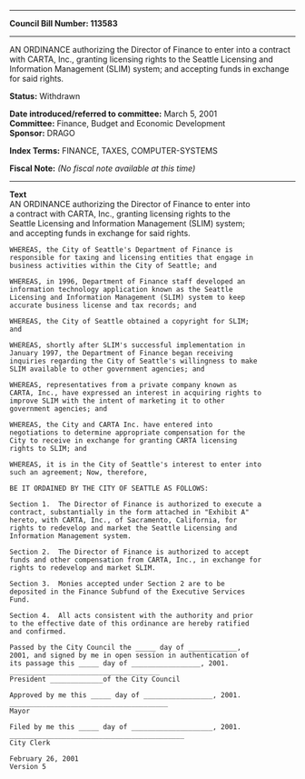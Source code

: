 * * * * *  
  
**Council Bill Number: [](#h0)[](#h2)113583**  
  
* * * * *  
  
AN ORDINANCE authorizing the Director of Finance to enter into a contract with CARTA, Inc., granting licensing rights to the Seattle Licensing and Information Management (SLIM) system; and accepting funds in exchange for said rights.  
  
**Status:** Withdrawn   
  
**Date introduced/referred to committee:** March 5, 2001   
**Committee:** Finance, Budget and Economic Development   
**Sponsor:** DRAGO   
  
**Index Terms:** FINANCE, TAXES, COMPUTER-SYSTEMS  
  
**Fiscal Note:** *(No fiscal note available at this time)*  
  
* * * * *  
  
**Text**  
    AN ORDINANCE authorizing the Director of Finance to enter into  
    a contract with CARTA, Inc., granting licensing rights to the  
    Seattle Licensing and Information Management (SLIM) system;  
    and accepting funds in exchange for said rights.  
  
    WHEREAS, the City of Seattle's Department of Finance is  
    responsible for taxing and licensing entities that engage in  
    business activities within the City of Seattle; and  
  
    WHEREAS, in 1996, Department of Finance staff developed an  
    information technology application known as the Seattle  
    Licensing and Information Management (SLIM) system to keep  
    accurate business license and tax records; and  
  
    WHEREAS, the City of Seattle obtained a copyright for SLIM;  
    and  
  
    WHEREAS, shortly after SLIM's successful implementation in  
    January 1997, the Department of Finance began receiving  
    inquiries regarding the City of Seattle's willingness to make  
    SLIM available to other government agencies; and  
  
    WHEREAS, representatives from a private company known as  
    CARTA, Inc., have expressed an interest in acquiring rights to  
    improve SLIM with the intent of marketing it to other  
    government agencies; and  
  
    WHEREAS, the City and CARTA Inc. have entered into  
    negotiations to determine appropriate compensation for the  
    City to receive in exchange for granting CARTA licensing  
    rights to SLIM; and  
  
    WHEREAS, it is in the City of Seattle's interest to enter into  
    such an agreement; Now, therefore,  
  
    BE IT ORDAINED BY THE CITY OF SEATTLE AS FOLLOWS:  
  
    Section 1.  The Director of Finance is authorized to execute a  
    contract, substantially in the form attached in "Exhibit A"  
    hereto, with CARTA, Inc., of Sacramento, California, for  
    rights to redevelop and market the Seattle Licensing and  
    Information Management system.  
  
    Section 2.  The Director of Finance is authorized to accept  
    funds and other compensation from CARTA, Inc., in exchange for  
    rights to redevelop and market SLIM.  
  
    Section 3.  Monies accepted under Section 2 are to be  
    deposited in the Finance Subfund of the Executive Services  
    Fund.  
  
    Section 4.  All acts consistent with the authority and prior  
    to the effective date of this ordinance are hereby ratified  
    and confirmed.  
  
    Passed by the City Council the _____ day of ____________,  
    2001, and signed by me in open session in authentication of  
    its passage this _____ day of _________________, 2001.  
    _____________________________________  
    President _____________of the City Council  
  
    Approved by me this _____ day of _________________, 2001.  
    _______________________________________  
    Mayor  
  
    Filed by me this _____ day of ____________________, 2001.  
    ___________________________________________  
    City Clerk  
  
    February 26, 2001  
    Version 5  
